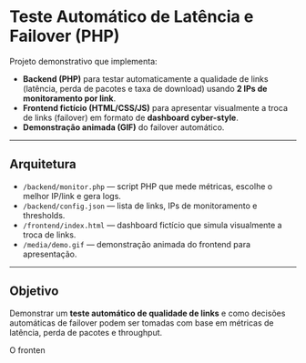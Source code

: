 # Teste Automático de Latência e Failover (PHP)

Projeto demonstrativo que implementa:

- **Backend (PHP)** para testar automaticamente a qualidade de links (latência, perda de pacotes e taxa de download) usando **2 IPs de monitoramento por link**.  
- **Frontend fictício (HTML/CSS/JS)** para apresentar visualmente a troca de links (failover) em formato de **dashboard cyber-style**.  
- **Demonstração animada (GIF)** do failover automático.

---

## Arquitetura

- `/backend/monitor.php` — script PHP que mede métricas, escolhe o melhor IP/link e gera logs.  
- `/backend/config.json` — lista de links, IPs de monitoramento e thresholds.  
- `/frontend/index.html` — dashboard fictício que simula visualmente a troca de links.  
- `/media/demo.gif` — demonstração animada do frontend para apresentação.

---

## Objetivo

Demonstrar um **teste automático de qualidade de links** e como decisões automáticas de failover podem ser tomadas com base em métricas de latência, perda de pacotes e throughput.  

O fronten
